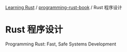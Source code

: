 [Learning Rust](../README.md) / [programming-rust-book](zz_generated_mdi.md) / Rust 程序设计

# Rust 程序设计

Programming Rust: Fast, Safe Systems Development
